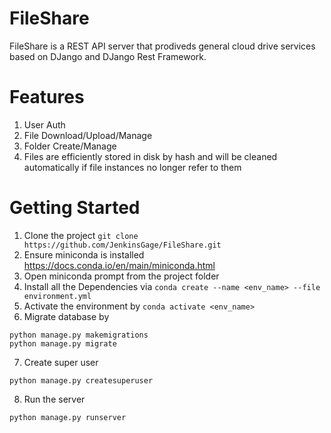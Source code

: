 # FileShare
FileShare is a REST API server that prodiveds general cloud drive services based on DJango and DJango Rest Framework.

# Features
1. User Auth
2. File Download/Upload/Manage
3. Folder Create/Manage
4. Files are efficiently stored in disk by hash and will be cleaned automatically if file instances no longer refer to them

# Getting Started
1. Clone the project ```git clone https://github.com/JenkinsGage/FileShare.git```
2. Ensure miniconda is installed https://docs.conda.io/en/main/miniconda.html
3. Open miniconda prompt from the project folder
4. Install all the Dependencies via ```conda create --name <env_name> --file environment.yml```
5. Activate the environment by ```conda activate <env_name>```
6. Migrate database by
```
python manage.py makemigrations
python manage.py migrate
```
7. Create super user
```
python manage.py createsuperuser
```
8. Run the server
```
python manage.py runserver
```
